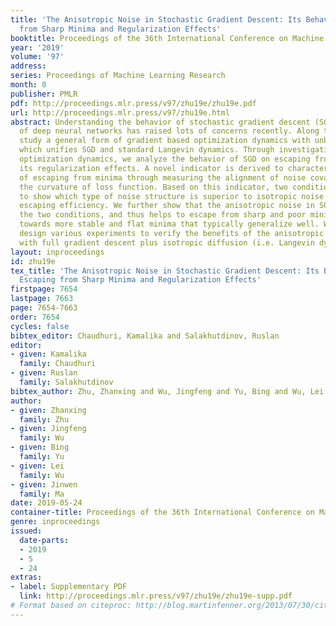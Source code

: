 ```yaml
---
title: 'The Anisotropic Noise in Stochastic Gradient Descent: Its Behavior of Escaping
  from Sharp Minima and Regularization Effects'
booktitle: Proceedings of the 36th International Conference on Machine Learning
year: '2019'
volume: '97'
address: 
series: Proceedings of Machine Learning Research
month: 0
publisher: PMLR
pdf: http://proceedings.mlr.press/v97/zhu19e/zhu19e.pdf
url: http://proceedings.mlr.press/v97/zhu19e.html
abstract: Understanding the behavior of stochastic gradient descent (SGD) in the context
  of deep neural networks has raised lots of concerns recently. Along this line, we
  study a general form of gradient based optimization dynamics with unbiased noise,
  which unifies SGD and standard Langevin dynamics. Through investigating this general
  optimization dynamics, we analyze the behavior of SGD on escaping from minima and
  its regularization effects. A novel indicator is derived to characterize the efficiency
  of escaping from minima through measuring the alignment of noise covariance and
  the curvature of loss function. Based on this indicator, two conditions are established
  to show which type of noise structure is superior to isotropic noise in term of
  escaping efficiency. We further show that the anisotropic noise in SGD satisfies
  the two conditions, and thus helps to escape from sharp and poor minima effectively,
  towards more stable and flat minima that typically generalize well. We systematically
  design various experiments to verify the benefits of the anisotropic noise, compared
  with full gradient descent plus isotropic diffusion (i.e. Langevin dynamics).
layout: inproceedings
id: zhu19e
tex_title: 'The Anisotropic Noise in Stochastic Gradient Descent: Its Behavior of
  Escaping from Sharp Minima and Regularization Effects'
firstpage: 7654
lastpage: 7663
page: 7654-7663
order: 7654
cycles: false
bibtex_editor: Chaudhuri, Kamalika and Salakhutdinov, Ruslan
editor:
- given: Kamalika
  family: Chaudhuri
- given: Ruslan
  family: Salakhutdinov
bibtex_author: Zhu, Zhanxing and Wu, Jingfeng and Yu, Bing and Wu, Lei and Ma, Jinwen
author:
- given: Zhanxing
  family: Zhu
- given: Jingfeng
  family: Wu
- given: Bing
  family: Yu
- given: Lei
  family: Wu
- given: Jinwen
  family: Ma
date: 2019-05-24
container-title: Proceedings of the 36th International Conference on Machine Learning
genre: inproceedings
issued:
  date-parts:
  - 2019
  - 5
  - 24
extras:
- label: Supplementary PDF
  link: http://proceedings.mlr.press/v97/zhu19e/zhu19e-supp.pdf
# Format based on citeproc: http://blog.martinfenner.org/2013/07/30/citeproc-yaml-for-bibliographies/
---
```

